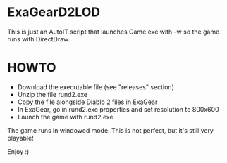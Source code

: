 # ExaGearD2LOD
This is just an AutoIT script that launches Game.exe with -w so the game runs with DirectDraw.
# HOWTO
- Download the executable file (see "releases" section)
- Unzip the file rund2.exe
- Copy the file alongside Diablo 2 files in ExaGear
- In ExaGear, go in rund2.exe properties and set resolution to 800x600
- Launch the game with rund2.exe

The game runs in windowed mode. This is not perfect, but it's still very playable!

Enjoy :)
